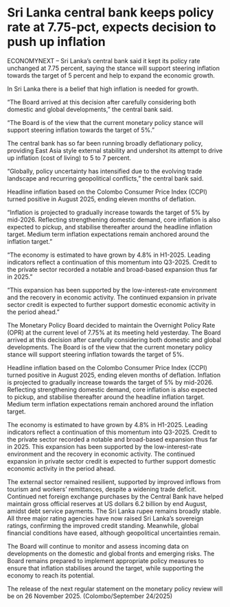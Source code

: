 # Sri Lanka central bank keeps policy rate at 7.75-pct, expects decision to push up inflation

ECONOMYNEXT – Sri Lanka’s central bank said it kept its policy rate unchanged at 7.75 percent, saying the stance will support steering inflation towards the target of 5 percent and help to expand the economic growth.

In Sri Lanka there is a belief that high inflation is needed for growth.

“The Board arrived at this decision after carefully considering both domestic and global developments,” the central bank said.

“The Board is of the view that the current monetary policy stance will support steering inflation towards the target of 5%.”

The central bank has so far been running broadly deflationary policy, providing East Asia style external stability and undershot its attempt to drive up inflation (cost of living) to 5 to 7 percent.

“Globally, policy uncertainty has intensified due to the evolving trade landscape and recurring geopolitical conflicts,” the central bank said.

Headline inflation based on the Colombo Consumer Price Index (CCPI) turned positive in August 2025, ending eleven months of deflation.

“Inflation is projected to gradually increase towards the target of 5% by mid-2026. Reflecting strengthening domestic demand, core inflation is also expected to pickup, and stabilise thereafter around the headline inflation target. Medium term inflation expectations remain anchored around the inflation target.”

“The economy is estimated to have grown by 4.8% in H1-2025. Leading indicators reflect a continuation of this momentum into Q3-2025. Credit to the private sector recorded a notable and broad-based expansion thus far in 2025.”

“This expansion has been supported by the low-interest-rate environment and the recovery in economic activity. The continued expansion in private sector credit is expected to further support domestic economic activity in the period ahead.”

The Monetary Policy Board decided to maintain the Overnight Policy Rate (OPR) at the current level of 7.75% at its meeting held yesterday. The Board arrived at this decision after carefully considering both domestic and global developments. The Board is of the view that the current monetary policy stance will support steering inflation towards the target of 5%.

Headline inflation based on the Colombo Consumer Price Index (CCPI) turned positive in August 2025, ending eleven months of deflation. Inflation is projected to gradually increase towards the target of 5% by mid-2026. Reflecting strengthening domestic demand, core inflation is also expected to pickup, and stabilise thereafter around the headline inflation target. Medium term inflation expectations remain anchored around the inflation target.

The economy is estimated to have grown by 4.8% in H1-2025. Leading indicators reflect a continuation of this momentum into Q3-2025. Credit to the private sector recorded a notable and broad-based expansion thus far in 2025. This expansion has been supported by the low-interest-rate environment and the recovery in economic activity. The continued expansion in private sector credit is expected to further support domestic economic activity in the period ahead.

The external sector remained resilient, supported by improved inflows from tourism and workers’ remittances, despite a widening trade deficit. Continued net foreign exchange purchases by the Central Bank have helped maintain gross official reserves at US dollars 6.2 billion by end August, amidst debt service payments. The Sri Lanka rupee remains broadly stable. All three major rating agencies have now raised Sri Lanka’s sovereign ratings, confirming the improved credit standing. Meanwhile, global financial conditions have eased, although geopolitical uncertainties remain.

The Board will continue to monitor and assess incoming data on developments on the domestic and global fronts and emerging risks. The Board remains prepared to implement appropriate policy measures to ensure that inflation stabilises around the target, while supporting the economy to reach its potential.

The release of the next regular statement on the monetary policy review will be on 26 November 2025. (Colombo/September 24/2025)
